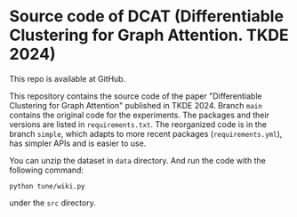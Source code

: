 # Source code of DCAT (Differentiable Clustering for Graph Attention. TKDE 2024)

This repo is available at GitHub.

This repository contains the source code of the paper "Differentiable Clustering for Graph Attention" published in TKDE 2024. Branch `main` contains the original code for the experiments. The packages and their versions are listed in `requirements.txt`. The reorganized code is in the branch `simple`, which adapts to more recent packages  (`requirements.yml`), has simpler APIs and is easier to use.

You can unzip the dataset in `data` directory. And run the code with the following command:
```
python tune/wiki.py
```
under the `src` directory.
